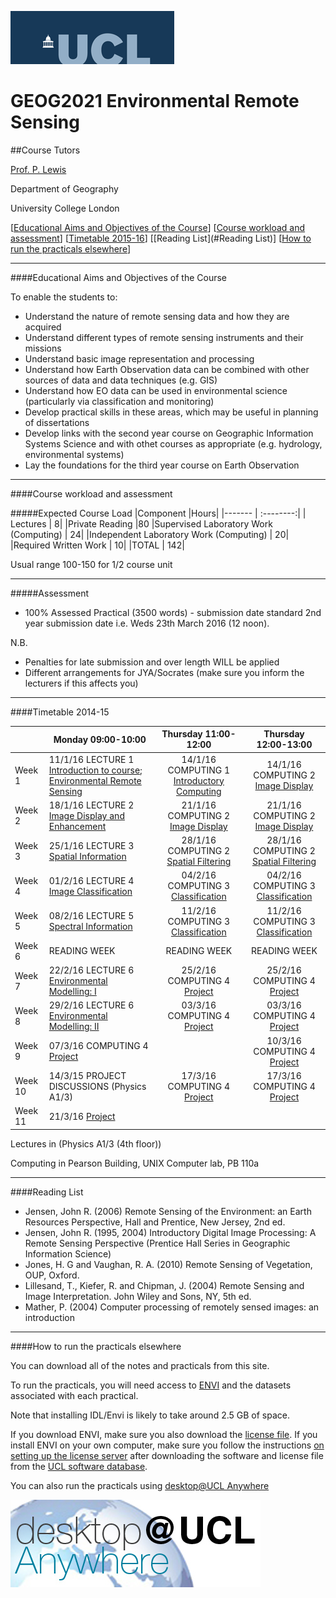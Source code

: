 ![UCL](images/ucl_logo.png?raw=true)

# GEOG2021 Environmental Remote Sensing

##Course Tutors

[Prof. P. Lewis](http://www2.geog.ucl.ac.uk/~plewis)

Department of Geography
    
University College London
    

[[Educational Aims and Objectives of the Course](#Education)]  [[Course workload and assessment](#workload)] [[Timetable 2015-16](#Timetable)] [[Reading List](#Reading List)] [[How to run the practicals elsewhere](#elsewhere)]

-----------------------------------


####<a name="Education">Educational Aims and Objectives of the Course</a>

 To enable the students to: 
 
+ Understand the nature of remote sensing data and how they are acquired
+ Understand different types of remote sensing instruments and their missions
+ Understand basic image representation and processing
+ Understand how Earth Observation data can be combined with other sources of data and data techniques (e.g. GIS)
+ Understand how EO data can be used in environmental science (particularly via classification and monitoring)
+ Develop practical skills in these areas, which may be useful in planning of dissertations
+ Develop links with the second year course on Geographic Information Systems Science and with othet courses as appropriate (e.g. hydrology, environmental systems)
+ Lay the foundations for the third year course on Earth Observation

-----------------------------------


####<a name="workload">Course workload and assessment</a>

#####Expected Course Load
|Component 	|Hours|
|-------  | :--------:|
| Lectures | 	8|
|Private Reading 	|80
|Supervised Laboratory Work (Computing) |	24|
|Independent Laboratory Work (Computing) |	20|
|Required Written Work |	10|
|TOTAL |	142|

Usual range 100-150 for 1/2 course unit 


-----------------------------------


#####Assessment

+ 100% Assessed Practical (3500 words) - submission date standard 2nd year submission date i.e. Weds 23th March 2016 (12 noon).

N.B.

- Penalties for late submission and over length WILL be applied
- Different arrangements for JYA/Socrates (make sure you inform the lecturers if this affects you)

-----------------------------------


####<a name="Timetable">Timetable 2014-15</a>


|  | Monday 09:00-10:00 | Thursday 11:00-12:00 | Thursday 12:00-13:00 |
| -------------------|  -------------------| :-----------------: | :------------------: |
| Week 1 | 11/1/16 LECTURE 1 [Introduction to course; Environmental Remote Sensing](https://www.dropbox.com/s/m8x67x886ozijgm/lecture1.ppt?dl=0) | 14/1/16 COMPUTING 1 [Introductory Computing](https://nbviewer.jupyter.org/github/profLewis/geog2021/blob/master/basicUnixFileMgr.html)|14/1/16 COMPUTING 2 [Image Display](https://nbviewer.jupyter.org/github/profLewis/geog2021/blob/master/ImageDisplay.ipynb)|
| Week 2 | 18/1/16 LECTURE 2 [Image Display and Enhancement](https://www.dropbox.com/s/im466q7nsvrf77w/lecture2.ppt?dl=0) | 21/1/16 COMPUTING 2 [Image Display](https://nbviewer.jupyter.org/github/profLewis/geog2021/blob/master/ImageDisplay.ipynb)| 21/1/16 COMPUTING 2 [Image Display](https://nbviewer.jupyter.org/github/profLewis/geog2021/blob/master/ImageDisplay.ipynb)|
| Week 3 | 25/1/16 LECTURE 3 [Spatial Information](https://www.dropbox.com/s/q456rxua4ib635f/lecture5.ppt?dl=0) | 28/1/16 COMPUTING 2 [Spatial Filtering](https://nbviewer.jupyter.org/github/profLewis/geog2021/blob/master/SpatialFiltering.ipynb)| 28/1/16 COMPUTING 2 [Spatial Filtering](https://nbviewer.jupyter.org/github/profLewis/geog2021/blob/master/SpatialFiltering.ipynb)|
| Week 4 | 01/2/16 LECTURE 4 [Image Classification](https://www.dropbox.com/s/ikuvkdfvrhb8inz/lecture4.ppt?dl=0) | 04/2/16 COMPUTING 3 [Classification](https://nbviewer.jupyter.org/github/profLewis/geog2021/blob/master/Classification.ipynb)| 04/2/16 COMPUTING 3 [Classification](https://nbviewer.jupyter.org/github/profLewis/geog2021/blob/master/Classification.ipynb)|
| Week 5 | 08/2/16 LECTURE 5 [Spectral Information](https://www.dropbox.com/s/xc5zwglb5843eol/lecture3.ppt?dl=0) | 11/2/16 COMPUTING 3 [Classification](https://nbviewer.jupyter.org/github/profLewis/geog2021/blob/master/Classification.ipynb)| 11/2/16 COMPUTING 3 [Classification](https://nbviewer.jupyter.org/github/profLewis/geog2021/blob/master/Classification.ipynb)|
| Week 6 | READING WEEK | READING WEEK | READING WEEK |
| Week 7 | 22/2/16 LECTURE 6 [Environmental Modelling: I](https://www.dropbox.com/s/lnsk8ocn2258nyr/modelling1.ppt?dl=0) | 25/2/16 COMPUTING 4 [Project](http://proflewis.github.io/Geog2021_Coursework/)| 25/2/16 COMPUTING 4 [Project](http://proflewis.github.io/Geog2021_Coursework/)|
| Week 8 | 29/2/16 LECTURE 6 [Environmental Modelling: II](https://www.dropbox.com/s/jmvq5d08nxy5s6d/modelling2.ppt?dl=0) | 03/3/16 COMPUTING 4 [Project](http://proflewis.github.io/Geog2021_Coursework/)| 03/3/16 COMPUTING 4 [Project](http://proflewis.github.io/Geog2021_Coursework/)|
| Week 9 | 07/3/16  COMPUTING 4 [Project](http://proflewis.github.io/Geog2021_Coursework/)| | 10/3/16 COMPUTING 4 [Project](http://proflewis.github.io/Geog2021_Coursework/)| 10/3/16 COMPUTING 4 [Project](project)|
| Week 10 | 14/3/15 PROJECT DISCUSSIONS (Physics A1/3)| 17/3/16 COMPUTING 4 [Project](http://proflewis.github.io/Geog2021_Coursework/)| 17/3/16 COMPUTING 4 [Project](project)|
| Week 11 | 21/3/16 [Project](http://proflewis.github.io/Geog2021_Coursework/)| | |


Lectures in (Physics A1/3 (4th floor))

Computing in Pearson Building, UNIX Computer lab, PB 110a 


-----------------------------------


####<a name="Reading List">Reading List</a>

- Jensen, John R. (2006) Remote Sensing of the Environment: an Earth Resources Perspective, Hall and Prentice, New Jersey, 2nd ed.
- Jensen, John R. (1995, 2004) Introductory Digital Image Processing: A Remote Sensing Perspective (Prentice Hall Series in Geographic Information Science)
- Jones, H. G and Vaughan, R. A. (2010) Remote Sensing of Vegetation, OUP, Oxford.
- Lillesand, T., Kiefer, R. and Chipman, J. (2004) Remote Sensing and Image Interpretation. John Wiley and Sons, NY, 5th ed.
- Mather, P. (2004) Computer processing of remotely sensed images: an introduction 


-----------------------------------



####<a name="elsewhere">How to run the practicals elsewhere</a>

You can download all of the notes and practicals from this site.

To run the practicals, you will need access to [ENVI](http://swdb.ucl.ac.uk/package/view/id/142?filter=envi) and the datasets associated with each practical.

Note that installing IDL/Envi is likely to take around 2.5 GB of space.

If you download ENVI, make sure you also download the [license file](http://swdb.ucl.ac.uk/package/download/id/142/fileId/1539). If you install ENVI on your own computer, make sure you follow the instructions [on setting up the license server](http://www.exelisvis.com/Support/HelpArticlesDetail/TabId/219/ArtMID/900/ArticleID/4660/4660.aspx) after downloading the software and license file from the [UCL software database](http://swdb.ucl.ac.uk).

You can also run the practicals using [desktop@UCL Anywhere](http://www.ucl.ac.uk/isd/services/desktops/students/desktop-anywhere)

![desktop@UCL Anywhere](images/desktop-ucl-anywhere-logo-globe.jpg?raw=true)
